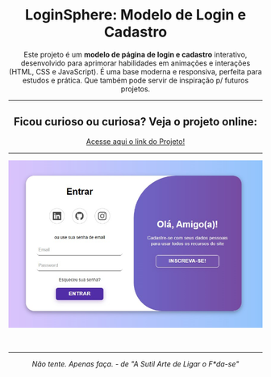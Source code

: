 <h1 align="center">
  LoginSphere: Modelo de Login e Cadastro
</h1>

<p align="center">
 Este projeto é um <strong>modelo de página de login e cadastro</strong> interativo, desenvolvido para aprimorar habilidades em animações e interações (HTML, CSS e JavaScript). 
 É uma base moderna e responsiva, perfeita para estudos e prática. Que também pode servir de inspiração p/ futuros projetos. </p>

 ---

 <h2 align="center"> Ficou curioso ou curiosa? Veja o projeto online:</h2>
<p align= "center">
  <a href="https://marizari.github.io/modelo-de-login/" target="blank" rel="noopener noreferrer">Acesse aqui o link do Projeto!</a> 
</p>

---

![screenshot](img/tela-de-login.jpg)

<br>

---


<p align="center"><i>Não tente. Apenas faça. - de "A Sutil Arte de Ligar o F*da-se"</i>
</p>
